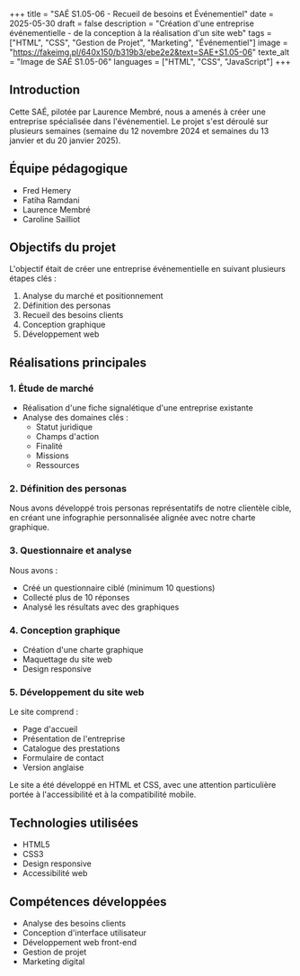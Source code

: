 +++
title = "SAÉ S1.05-06 - Recueil de besoins et Événementiel"
date = 2025-05-30
draft = false
description = "Création d'une entreprise événementielle - de la conception à la réalisation d'un site web"
tags = ["HTML", "CSS", "Gestion de Projet", "Marketing", "Événementiel"]
image = "https://fakeimg.pl/640x150/b319b3/ebe2e2&text=SAE+S1.05-06"
texte_alt = "Image de SAÉ S1.05-06"
languages = ["HTML", "CSS", "JavaScript"]
+++

## Introduction

Cette SAÉ, pilotée par Laurence Membré, nous a amenés à créer une entreprise spécialisée dans l'événementiel. Le projet s'est déroulé sur plusieurs semaines (semaine du 12 novembre 2024 et semaines du 13 janvier et du 20 janvier 2025).

## Équipe pédagogique
- Fred Hemery
- Fatiha Ramdani
- Laurence Membré
- Caroline Sailliot

## Objectifs du projet

L'objectif était de créer une entreprise événementielle en suivant plusieurs étapes clés :

1. Analyse du marché et positionnement
2. Définition des personas
3. Recueil des besoins clients
4. Conception graphique
5. Développement web

## Réalisations principales

### 1. Étude de marché
- Réalisation d'une fiche signalétique d'une entreprise existante
- Analyse des domaines clés :
    - Statut juridique
    - Champs d'action
    - Finalité
    - Missions
    - Ressources

### 2. Définition des personas
Nous avons développé trois personas représentatifs de notre clientèle cible, en créant une infographie personnalisée alignée avec notre charte graphique.

### 3. Questionnaire et analyse
Nous avons :
- Créé un questionnaire ciblé (minimum 10 questions)
- Collecté plus de 10 réponses
- Analysé les résultats avec des graphiques

### 4. Conception graphique
- Création d'une charte graphique
- Maquettage du site web
- Design responsive

### 5. Développement du site web

Le site comprend :
- Page d'accueil
- Présentation de l'entreprise
- Catalogue des prestations
- Formulaire de contact
- Version anglaise

Le site a été développé en HTML et CSS, avec une attention particulière portée à l'accessibilité et à la compatibilité mobile.

## Technologies utilisées
- HTML5
- CSS3
- Design responsive
- Accessibilité web

## Compétences développées
- Analyse des besoins clients
- Conception d'interface utilisateur
- Développement web front-end
- Gestion de projet
- Marketing digital